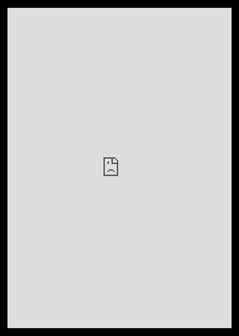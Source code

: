 <!DOCTYPE html>
<html lang="en">
<head>
    <meta charset="UTF-8">
    <meta name="viewport" content="width=device-width, initial-scale=1.0">
    <title>Fullscreen Modd.io Game</title>
    <style>
        body, html {
            margin: 0;
            padding: 0;
            width: 100%;
            height: 100%;
            overflow: hidden;
            display: flex;
            justify-content: center;
            align-items: center;
            background-color: black; /* Optional background */
        }
        .game-container {
            width: 80vw; /* Adjust width as needed */
            height: 80vh; /* Adjust height as needed */
            max-width: 1280px; /* Optional max width */
            max-height: 720px; /* Optional max height */
        }
        iframe {
            width: 100%;
            height: 100%;
            border: none;
        }
    </style>
</head>
<body>
    <div class="game-container">
        <iframe src="https://www.modd.io/play/demogamgomoke/" allowfullscreen></iframe>
    </div>
</body>
</html>
